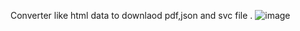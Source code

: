 Converter like html data to downlaod pdf,json and svc file .
![image](https://user-images.githubusercontent.com/31030260/74591925-9a025b80-5046-11ea-828d-3d32a84950c0.png)

